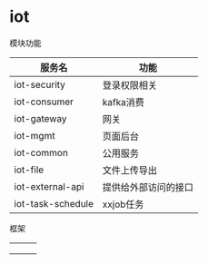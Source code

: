 # iot
模块功能

| 服务名               | 功能         |
|-------------------|------------|
| iot-security      | 登录权限相关     |
| iot-consumer      | kafka消费    |
| iot-gateway       | 网关         |
| iot-mgmt          | 页面后台       |
| iot-common        | 公用服务       |
| iot-file          | 文件上传导出     |
| iot-external-api  | 提供给外部访问的接口 |
| iot-task-schedule | xxjob任务    |


框架

|     |     |     |
|-----|-----|-----|
|     |     |     |
|     |     |     |
|     |     |     |
